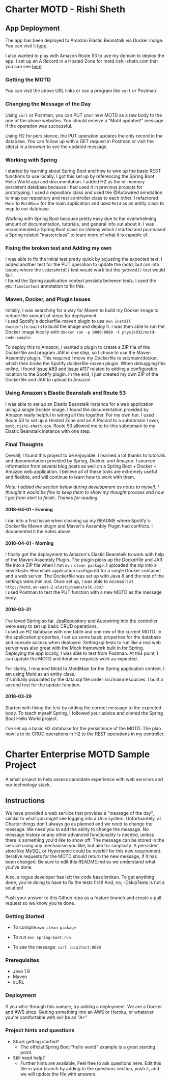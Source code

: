 # Charter MOTD - Rishi Sheth

## App Deployment
The app has been deployed to Amazon Elastic Beanstalk via Docker image.  You can visit it [here](http://motd.us-east-2.elasticbeanstalk.com).
  
I also wanted to play with Amazon Route 53 to use my domain to deploy the app.  I set up an A Record in a Hosted Zone
for motd.rishi-sheth.com that you can see [here](http://motd.rishi-sheth.com).

### Getting the MOTD
You can visit the above URL links or use a program like `curl` or Postman.

### Changing the Message of the Day
Using `curl` or Postman, you can PUT your new MOTD as a raw body to the one of the above websites.  You should receive 
a "Motd updated!" message if the operation was successful.

Using H2 for persistence, the PUT operation updates the only record in the database.  You can follow up with a GET 
request in Postman or visit the site(s) in a browser to see the updated message.

### Working with Spring

I started by learning about Spring Boot and how to wire up the basic REST functions to use locally.  I got this set up
by referencing the Spring Boot Hello World app and documentation.  I added H2 as the in-memory persistent database 
because I had used it in previous projects for prototyping.  I used a repository class and used the @Autowired annotation
 to map our repository and rest controller class to each other.  I refactored `Motd` to `MotdMain` for the main 
 application and used `Motd` as an entity class to map to our database.
 
Working with Spring Boot because pretty easy due to the overwhelming amount of documentation, tutorials, and general 
info out about it.  I was recommended a Spring Boot class on Udemy which I started and purchased a Spring related "masterclass"
to learn more of what it is capable of.

### Fixing the broken test and Adding my own

I was able to fix the initial test pretty quick by adjusting the expected text.  I added another test for the PUT operation
to update the motd, but ran into issues where the `updateMotd()` test would work but the `getMotd()` test would fail.  
I found the Spring application context persists between tests. I used the `@DirtiesContext` annotation to fix this.

### Maven, Docker, and Plugin Issues
Initially, I was searching for a way for Maven to build my Docker image to reduce the amount of steps for deployment.  
I used Spotify's dockerfile-maven plugin to use `mvn install dockerfile:build` to build the image and deploy
it.  I was then able to run the Docker image locally with `docker run -p 8080:8080 -t physik932/motd-code-sample`.

To deploy this to Amazon, I wanted a plugin to create a ZIP file of the Dockerfile and program JAR in one step, so I 
chose to use the Maven Assembly plugin.  This required I move my Dockerfile to src/main/docker, which then broke the 
Spotify dockerfile-maven plugin.  When debugging this online, I found [Issue #89](https://github.com/spotify/dockerfile-maven/pull/89) and [Issue #117](https://github.com/spotify/dockerfile-maven/issues/117)
 related to adding a configurable location to the Spotify plugin.  In the end, I just created my own ZIP of the Dockerfile
 and JAR to upload to Amazon.
 
### Using Amazon's Elastic Beanstalk and Route 53
I was able to set up an Elastic Beanstalk instance for a web application using a single Docker image.  I found the 
documentation provided by Amazon really helpful in wiring all this together.  For my own fun, I used Route 53 to set up
a Hosted Zone and an _A Record_ to a subdomain I own, `motd.rishi-sheth.com`.  Route 53 allowed me to tie this subdomain
to my Elastic Beanstalk instance with one step.  

### Final Thoughts
Overall, I found this project to be enjoyable.  I learned a lot thanks to tutorials and documentation provided by Spring, 
Docker, and Amazon.  I sourced information from several blog posts as well on a Spring Boot + Docker + Amazon web 
application.  I believe all of these tools are extremely useful and flexible, and will continue to learn how to work 
with them.

_Note: I added the section below during development as notes to myself.  I thought it would be fine to keep them to 
show my thought process and how I got from start to finish.  Thanks for reading._

#### 2018-04-01 - Evening
I ran into a final issue when cleaning up my README where Spotify's Dockerfile Maven plugin and Maven's Assembly Plugin
had conflicts.  I documented it the notes above.

#### 2018-04-01 - Morning
I finally got the deployment to Amazon's Elastic Beanstalk to work with help of the Maven Assembly Plugin.  The plugin
picks up the Dockerfile and JAR file into a ZIP file when I run `mvn clean package`.  I uploaded the zip into a new
Elastic Beanstalk application configured for a single Docker container and a web server.  The Dockerfile was set up with
Java 8 and the rest of the settings were minimal.  Once set up, I was able to access it at `http://motd.us-east-2.elasticbeanstalk.com/`.  
I used Postman to test the PUT function with a new MOTD as the message body.  

#### 2018-03-31
I've loved Spring so far.  JpaRepository and Autowiring into the controller were easy to set up basic CRUD operations.  
I used an H2 database with one table and one row of the current MOTD.  In the application.properties, I set up some basic
properties for the database and console access when deployed.  Setting up tests to run like a real web server was also
great with the Mock framework built in for Spring.  Deploying the app locally, I was able to test from Postman.  At this
point, I can update the MOTD and iterative requests work as expected.

For clarity, I renamed Motd to MotdMain for the Spring application context.  I am using Motd as an entity class.  
It's initially populated by the data.sql file under src/main/resources.  I built a second test for the update function.

#### 2018-03-29
Started with fixing the test by adding the correct message to the expected body.  To teach myself Spring, I followed 
your advice and cloned the Spring Boot Hello World project. 

I've set up a basic H2 database for the persistence of the MOTD.  The plan now is to tie CRUD operations in H2 to the 
REST operations in my controller.

# Charter Enterprise MOTD Sample Project
A small project to help assess candidate experience with web services and our technology stack.

## Instructions
We have provided a web service that provides a "message of the day", similar to what you might see logging into a 
Unix system. Unfortuantely, at Charter things don't always go as planned and we need to change the message.  We need you
 to add the abilty to change the 
message.  No message history or any other advanced functionality is needed, unless there is something you'd like to show
off.  The message can be stored in the service using any mechanism you like, but aim for simplicity.  A persistent store
like MySQL or Hypersonic could be overkill for this new requirement.  Iterative 
requests for the MOTD should return the new message, if it has been changed.
Be sure to edit this README.md so we understand what you've done.

Also, a rogue developer has left the code base broken.  To get anything done, you're doing to have to fix the tests first!
And, no, -DskipTests is not a solution!

Push your answer to this Github repo as a feature branch and create a pull request so we know you're done.

### Getting Started
* To compile
```mvn clean package```

* To run
```mvn spring-boot:run```

* To see the message:
```curl localhost:8080```

### Prerequisites
* Java 1.8
* Maven
* cURL
  
### Deployment
If you whiz through this sample, try adding a deployment.   We are a Docker and AWS shop.  Getting something into an
AWS or Heroku, or whatever you're comfortable with will be an "A+"

### Project hints and questions
* Stuck getting started?
  * The official Spring Boot "hello world" example is a great starting point.
* Still need help?
  * Further hints are available, Feel free to ask questions here.  Edit this file in your branch by adding to the 
questions section, push it, and we will update the file with answers. 

